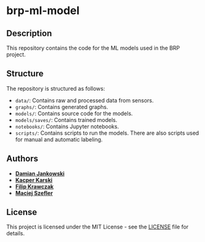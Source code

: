 # brp-ml-model

## Description

This repository contains the code for the ML models used in the BRP project.

## Structure

The repository is structured as follows:

- `data/`: Contains raw and processed data from sensors.
- `graphs/`: Contains generated graphs.
- `models/`: Contains source code for the models.
- `models/saves/`: Contains trained models.
- `notebooks/`: Contains Jupyter notebooks.
- `scripts/`: Contains scripts to run the models. There are also scripts used for manual and automatic labeling.

## Authors

- **[Damian Jankowski](https://github.com/pingwin02)**
- **[Kacper Karski](https://github.com/JaKarski)**
- **[Filip Krawczak](https://github.com/prosto20025)**
- **[Maciej Szefler](https://github.com/rysiekpol)**

## License

This project is licensed under the MIT License - see the [LICENSE](LICENSE) file for details.